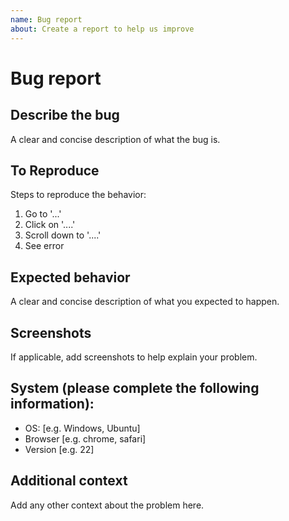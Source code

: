 ```yaml
---
name: Bug report
about: Create a report to help us improve
---
```

# Bug report

## Describe the bug
A clear and concise description of what the bug is.

## To Reproduce
Steps to reproduce the behavior:

1. Go to '...'
2. Click on '....'
3. Scroll down to '....'
4. See error

## Expected behavior
A clear and concise description of what you expected to happen.

## Screenshots
If applicable, add screenshots to help explain your problem.

## System (please complete the following information):

- OS: [e.g. Windows, Ubuntu]
- Browser [e.g. chrome, safari]
- Version [e.g. 22]

## Additional context
Add any other context about the problem here.

